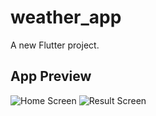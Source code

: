 # weather_app

A new Flutter project.

## App Preview

![Home Screen](weather_app/assets/app+preview/HomeScreen.png)
![Result Screen](weather_app/assets/app+preview/ResultScreen.png)